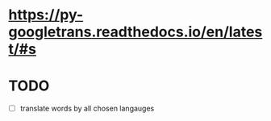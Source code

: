 

# https://py-googletrans.readthedocs.io/en/latest/#s


# TODO 
- [ ] translate words by all chosen langauges